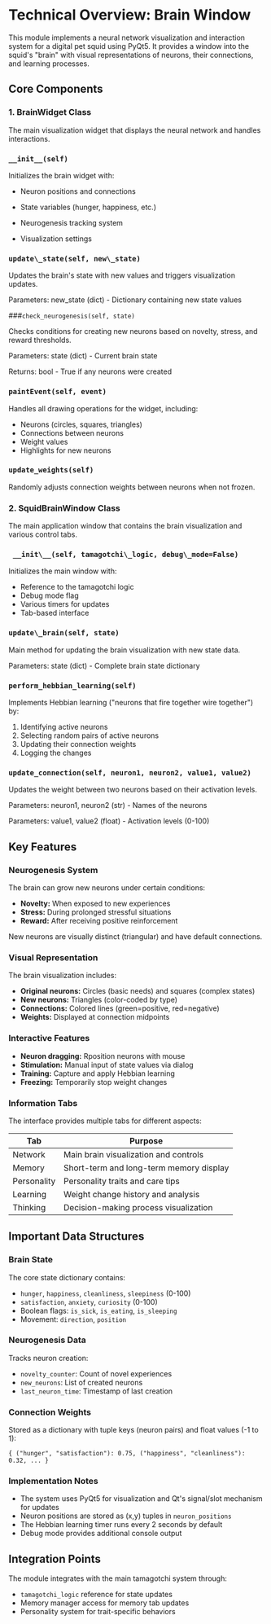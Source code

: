 # Technical Overview: Brain Window

This module implements a neural network visualization and interaction system for a digital pet squid using PyQt5. It provides a window into the squid's "brain" with visual representations of neurons, their connections, and learning processes.

## Core Components

### 1\. BrainWidget Class

The main visualization widget that displays the neural network and handles interactions.

### ` __init__(self) `

Initializes the brain widget with:

*   Neuron positions and connections

*   State variables (hunger, happiness, etc.)

*   Neurogenesis tracking system

*   Visualization settings

### `update\_state(self, new\_state)`

Updates the brain's state with new values and triggers visualization updates.

Parameters: new_state (dict) - Dictionary containing new state values

###`check_neurogenesis(self, state)`

Checks conditions for creating new neurons based on novelty, stress, and reward thresholds.

Parameters: state (dict) - Current brain state

Returns: bool - True if any neurons were created

### `paintEvent(self, event)`

Handles all drawing operations for the widget, including:

*   Neurons (circles, squares, triangles)
*   Connections between neurons
*   Weight values
*   Highlights for new neurons

### `update_weights(self)`

Randomly adjusts connection weights between neurons when not frozen.

### 2\. SquidBrainWindow Class

The main application window that contains the brain visualization and various control tabs.

### ` __init\__(self, tamagotchi\_logic, debug\_mode=False)`

Initializes the main window with:

*   Reference to the tamagotchi logic
*   Debug mode flag
*   Various timers for updates
*   Tab-based interface

### `update\_brain(self, state)`

Main method for updating the brain visualization with new state data.

Parameters: state (dict) - Complete brain state dictionary

### `perform_hebbian_learning(self)`

Implements Hebbian learning ("neurons that fire together wire together") by:

1.  Identifying active neurons
2.  Selecting random pairs of active neurons
3.  Updating their connection weights
4.  Logging the changes

### `update_connection(self, neuron1, neuron2, value1, value2)`

Updates the weight between two neurons based on their activation levels.

Parameters: neuron1, neuron2 (str) - Names of the neurons

Parameters: value1, value2 (float) - Activation levels (0-100)

## Key Features

### Neurogenesis System

The brain can grow new neurons under certain conditions:

*   **Novelty:** When exposed to new experiences
*   **Stress:** During prolonged stressful situations
*   **Reward:** After receiving positive reinforcement

New neurons are visually distinct (triangular) and have default connections.

### Visual Representation

The brain visualization includes:

*   **Original neurons:** Circles (basic needs) and squares (complex states)
*   **New neurons:** Triangles (color-coded by type)
*   **Connections:** Colored lines (green=positive, red=negative)
*   **Weights:** Displayed at connection midpoints

### Interactive Features

*   **Neuron dragging:** Rposition neurons with mouse
*   **Stimulation:** Manual input of state values via dialog
*   **Training:** Capture and apply Hebbian learning
*   **Freezing:** Temporarily stop weight changes

### Information Tabs

The interface provides multiple tabs for different aspects:

| Tab | Purpose |
| --- | --- |
| Network | Main brain visualization and controls |
| Memory | Short-term and long-term memory display |
| Personality | Personality traits and care tips |
| Learning | Weight change history and analysis |
| Thinking | Decision-making process visualization |

## Important Data Structures

### Brain State

The core state dictionary contains:

*   `hunger`, `happiness`, `cleanliness`, `sleepiness` (0-100)
*   `satisfaction`, `anxiety`, `curiosity` (0-100)
*   Boolean flags: `is_sick`, `is_eating`, `is_sleeping`
*   Movement: `direction`, `position`

### Neurogenesis Data

Tracks neuron creation:

*   `novelty_counter`: Count of novel experiences
*   `new_neurons`: List of created neurons
*   `last_neuron_time`: Timestamp of last creation

### Connection Weights

Stored as a dictionary with tuple keys (neuron pairs) and float values (-1 to 1):

`{
    ("hunger", "satisfaction"): 0.75,
    ("happiness", "cleanliness"): 0.32,
    ...
}`

### Implementation Notes

*   The system uses PyQt5 for visualization and Qt's signal/slot mechanism for updates
*   Neuron positions are stored as (x,y) tuples in `neuron_positions`
*   The Hebbian learning timer runs every 2 seconds by default
*   Debug mode provides additional console output

## Integration Points

The module integrates with the main tamagotchi system through:

*   `tamagotchi_logic` reference for state updates
*   Memory manager access for memory tab updates
*   Personality system for trait-specific behaviors
